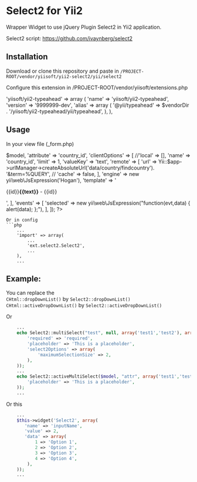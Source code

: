 # Select2 for Yii2

Wrapper Widget to use jQuery Plugin Select2 in Yii2 application.

Select2 script:
https://github.com/ivaynberg/select2

## Installation
Download or clone this repository and paste in `/PROJECT-ROOT/vendor/yiisoft/yii2-select2/yii/select2`

Configure this extension in /PROJECT-ROOT/vendor/yiisoft/extensions.php

'yiisoft/yii2-typeahead' =>
	array (
		'name' => 'yiisoft/yii2-typeahead',
		'version' => '9999999-dev',
		'alias' =>
			array (
					'@yii/typeahead' => $vendorDir . '/yiisoft/yii2-typeahead/yii/typeahead',
			),
),

## Usage
In your view file (_form.php)
<?php  echo yii\typeahead\TypeAhead::widget([
				'model' => $model,
				'attribute' => 'country_id',
				'clientOptions' => [
					//'local' => [],
					'name' => 'country_id',
					'limit' => 1,
					'valueKey' => 'text',
					'remote' => [
								  'url' => Yii::$app->urlManager->createAbsoluteUrl('data/country/findcountry'). '&term=%QUERY',
								// 'cache' => false,
								],
					'engine' => new yii\web\JsExpression('Hogan'),					
					'template' => '<p>{{id}}<strong>{{text}}</strong> - {{id}}</p>',
						],
					'events' => [
							'selected' => new yii\web\JsExpression("function(evt,data) {
												alert(data); 
									};"),
							],
		]);
	?>
	
```
Or in config
```php
    ...
    'import' => array(
        ...
        'ext.select2.Select2',
        ...
    ),
    ...
```

## Example:
You can replace the <br>
`CHtml::dropDownList()` by `Select2::dropDownList()` <br>
`CHtml::activeDropDownList()` by `Select2::activeDropDownList()`

Or
```php
    ...
    echo Select2::multiSelect("test", null, array('test1','test2'), array(
        'required' => 'required',
        'placeholder' => 'This is a placeholder',
        'select2Options' => array(
            'maximumSelectionSize' => 2,
        ),
    ));
    ...
    echo Select2::activeMultiSelect($model, "attr", array('test1','test2'), array(
        'placeholder' => 'This is a placeholder',
    ));
    ...
```
Or this

```php
    ...
    $this->widget('Select2', array(
       'name' => 'inputName',
       'value' => 2,
       'data' => array(
           1 => 'Option 1',
           2 => 'Option 2',
           3 => 'Option 3',
           4 => 'Option 4',
        ),
    ));
    ...
```
